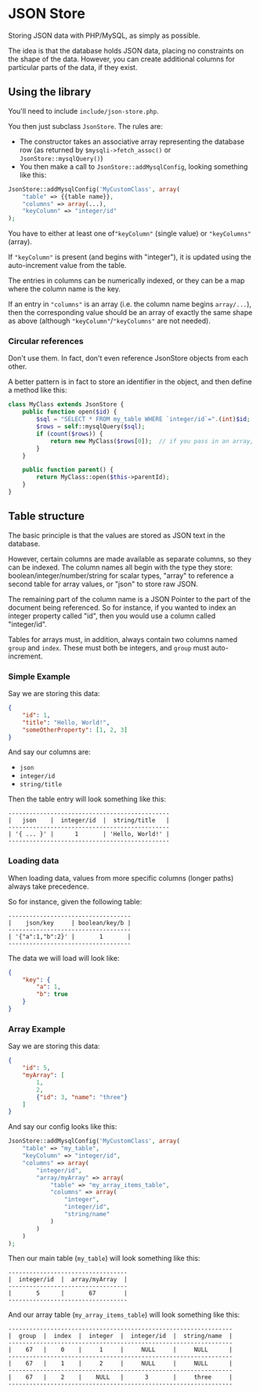 # JSON Store

Storing JSON data with PHP/MySQL, as simply as possible.

The idea is that the database holds JSON data, placing no constraints on the shape of the data.  However, you can create additional columns for particular parts of the data, if they exist.

## Using the library

You'll need to include `include/json-store.php`.

You then just subclass `JsonStore`.  The rules are:

*	The constructor takes an associative array representing the database row (as returned by `$mysqli->fetch_assoc()` or `JsonStore::mysqlQuery()`)
*	You then make a call to `JsonStore::addMysqlConfig`, looking something like this:

```php
JsonStore::addMysqlConfig('MyCustomClass', array(
	"table" => {{table name}},
	"columns" => array(...),
	"keyColumn" => "integer/id"
);
```

You have to either at least one of`"keyColumn"` (single value) or `"keyColumns"` (array).

If `"keyColumn"` is present (and begins with "integer"), it is updated using the auto-increment value from the table.

The entries in columns can be numerically indexed, or they can be a map where the column name is the key.

If an entry in `"columns"` is an array (i.e. the column name begins `array/...`), then the corresponding value should be an array of exactly the same shape as above (although `"keyColumn"`/`"keyColumns"` are not needed).

### Circular references

Don't use them.  In fact, don't even reference JsonStore objects from each other.

A better pattern is in fact to store an identifier in the object, and then define a method like this:

```php
class MyClass extends JsonStore {
	public function open($id) {
		$sql = "SELECT * FROM my_table WHERE `integer/id`=".(int)$id;
		$rows = self::mysqlQuery($sql);
		if (count($rows)) {
			return new MyClass($rows[0]);  // if you pass in an array, it inflates it into a full object
		}
	}

	public function parent() {
		return MyClass::open($this->parentId);
	}
}
```

## Table structure

The basic principle is that the values are stored as JSON text in the database.

However, certain columns are made available as separate columns, so they can be indexed.  The column names all begin with the type they store: boolean/integer/number/string for scalar types, "array" to reference a second table for array values, or "json" to store raw JSON.

The remaining part of the column name is a JSON Pointer to the part of the document being referenced.  So for instance, if you wanted to index an integer property called "id", then you would use a column called "integer/id".

Tables for arrays must, in addition, always contain two columns named `group` and `index`.  These must both be integers, and `group` must auto-increment.

### Simple Example

Say we are storing this data:

```json
{
	"id": 1,
	"title": "Hello, World!",
	"someOtherProperty": [1, 2, 3]
}
```

And say our columns are:

*	`json`
*	`integer/id`
*	`string/title`

Then the table entry will look something like this:

```
----------------------------------------------
|   json    |  integer/id  |  string/title   |
----------------------------------------------
| '{ ... }' |      1       | 'Hello, World!' |
----------------------------------------------
```

### Loading data

When loading data, values from more specific columns (longer paths) always take precedence.

So for instance, given the following table:
```
-----------------------------------
|    json/key     | boolean/key/b |
-----------------------------------
| '{"a":1,"b":2}' |       1       |
-----------------------------------
```

The data we will load will look like:
```json
{
	"key": {
		"a": 1,
		"b": true
	}
}
```

### Array Example

Say we are storing this data:

```json
{
	"id": 5,
	"myArray": [
		1,
		2,
		{"id": 3, "name": "three"}
	]
}
```

And say our config looks like this:

```php
JsonStore::addMysqlConfig('MyCustomClass', array(
	"table" => "my_table",
	"keyColumn" => "integer/id",
	"columns" => array(
		"integer/id",
		"array/myArray" => array(
			"table" => "my_array_items_table",
			"columns" => array(
				"integer",
				"integer/id",
				"string/name"
			)
		)
	)
);
```

Then our main table (`my_table`) will look something like this:

```
----------------------------------
|  integer/id  |  array/myArray  |
----------------------------------
|       5      |       67        |
----------------------------------
```

And our array table (`my_array_items_table`) will look something like this:

```
----------------------------------------------------------------
|  group  |  index  |  integer  |  integer/id  |  string/name  |
----------------------------------------------------------------
|    67   |    0    |     1     |     NULL     |     NULL      |
----------------------------------------------------------------
|    67   |    1    |     2     |     NULL     |     NULL      |
----------------------------------------------------------------
|    67   |    2    |    NULL   |      3       |     three     |
----------------------------------------------------------------
```
